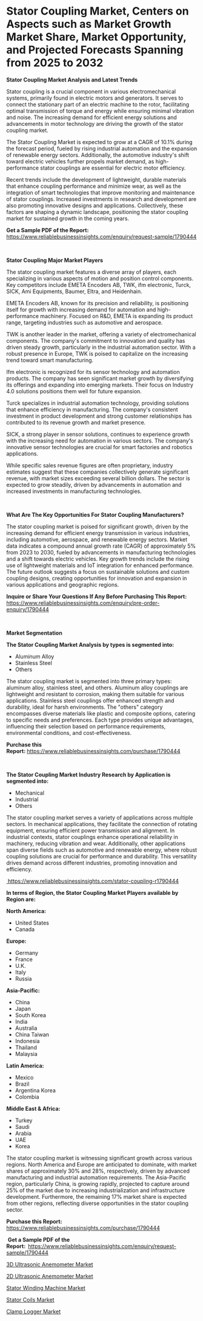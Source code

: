<p><h1>Stator Coupling Market, Centers on Aspects such as Market Growth Market Share, Market Opportunity, and Projected Forecasts Spanning from 2025 to 2032</h1></p><p><strong>Stator Coupling Market Analysis and Latest Trends</strong></p>
<p><p>Stator coupling is a crucial component in various electromechanical systems, primarily found in electric motors and generators. It serves to connect the stationary part of an electric machine to the rotor, facilitating optimal transmission of torque and energy while ensuring minimal vibration and noise. The increasing demand for efficient energy solutions and advancements in motor technology are driving the growth of the stator coupling market.</p><p>The Stator Coupling Market is expected to grow at a CAGR of 10.1% during the forecast period, fueled by rising industrial automation and the expansion of renewable energy sectors. Additionally, the automotive industry's shift toward electric vehicles further propels market demand, as high-performance stator couplings are essential for electric motor efficiency. </p><p>Recent trends include the development of lightweight, durable materials that enhance coupling performance and minimize wear, as well as the integration of smart technologies that improve monitoring and maintenance of stator couplings. Increased investments in research and development are also promoting innovative designs and applications. Collectively, these factors are shaping a dynamic landscape, positioning the stator coupling market for sustained growth in the coming years.</p></p>
<p><strong>Get a Sample PDF of the Report:&nbsp;</strong> <a href="https://www.reliablebusinessinsights.com/enquiry/request-sample/1790444?utm_campaign=1873&utm_medium=2&utm_source=Github&utm_content=ia&utm_term=19022025&utm_id=stator-coupling">https://www.reliablebusinessinsights.com/enquiry/request-sample/1790444</a></p>
<p>&nbsp;</p>
<p><strong>Stator Coupling Major Market Players</strong></p>
<p><p>The stator coupling market features a diverse array of players, each specializing in various aspects of motion and position control components. Key competitors include EMETA Encoders AB, TWK, ifm electronic, Turck, SICK, Ami Equipments, Baumer, Eltra, and Heidenhain. </p><p>EMETA Encoders AB, known for its precision and reliability, is positioning itself for growth with increasing demand for automation and high-performance machinery. Focused on R&D, EMETA is expanding its product range, targeting industries such as automotive and aerospace.</p><p>TWK is another leader in the market, offering a variety of electromechanical components. The company's commitment to innovation and quality has driven steady growth, particularly in the industrial automation sector. With a robust presence in Europe, TWK is poised to capitalize on the increasing trend toward smart manufacturing.</p><p>Ifm electronic is recognized for its sensor technology and automation products. The company has seen significant market growth by diversifying its offerings and expanding into emerging markets. Their focus on Industry 4.0 solutions positions them well for future expansion.</p><p>Turck specializes in industrial automation technology, providing solutions that enhance efficiency in manufacturing. The company's consistent investment in product development and strong customer relationships has contributed to its revenue growth and market presence.</p><p>SICK, a strong player in sensor solutions, continues to experience growth with the increasing need for automation in various sectors. The company's innovative sensor technologies are crucial for smart factories and robotics applications.</p><p>While specific sales revenue figures are often proprietary, industry estimates suggest that these companies collectively generate significant revenue, with market sizes exceeding several billion dollars. The sector is expected to grow steadily, driven by advancements in automation and increased investments in manufacturing technologies.</p></p>
<p>&nbsp;</p>
<p><strong>What Are The Key Opportunities For Stator Coupling Manufacturers?</strong></p>
<p><p>The stator coupling market is poised for significant growth, driven by the increasing demand for efficient energy transmission in various industries, including automotive, aerospace, and renewable energy sectors. Market data indicates a compound annual growth rate (CAGR) of approximately 5% from 2023 to 2030, fueled by advancements in manufacturing technologies and a shift towards electric vehicles. Key growth trends include the rising use of lightweight materials and IoT integration for enhanced performance. The future outlook suggests a focus on sustainable solutions and custom coupling designs, creating opportunities for innovation and expansion in various applications and geographic regions.</p></p>
<p><strong>Inquire or Share Your Questions If Any Before Purchasing This Report:</strong> <a href="https://www.reliablebusinessinsights.com/enquiry/pre-order-enquiry/1790444?utm_campaign=1873&utm_medium=2&utm_source=Github&utm_content=ia&utm_term=19022025&utm_id=stator-coupling">https://www.reliablebusinessinsights.com/enquiry/pre-order-enquiry/1790444</a></p>
<p>&nbsp;</p>
<p><strong>Market Segmentation</strong></p>
<p><strong>The Stator Coupling Market Analysis by types is segmented into:</strong></p>
<p><ul><li>Aluminum Alloy</li><li>Stainless Steel</li><li>Others</li></ul></p>
<p><p>The stator coupling market is segmented into three primary types: aluminum alloy, stainless steel, and others. Aluminum alloy couplings are lightweight and resistant to corrosion, making them suitable for various applications. Stainless steel couplings offer enhanced strength and durability, ideal for harsh environments. The "others" category encompasses diverse materials like plastic and composite options, catering to specific needs and preferences. Each type provides unique advantages, influencing their selection based on performance requirements, environmental conditions, and cost-effectiveness.</p></p>
<p><strong>Purchase this Report:&nbsp;</strong><a href="https://www.reliablebusinessinsights.com/purchase/1790444?utm_campaign=1873&utm_medium=2&utm_source=Github&utm_content=ia&utm_term=19022025&utm_id=stator-coupling">https://www.reliablebusinessinsights.com/purchase/1790444</a></p>
<p>&nbsp;</p>
<p><strong>The Stator Coupling Market Industry Research by Application is segmented into:</strong></p>
<p><ul><li>Mechanical</li><li>Industrial</li><li>Others</li></ul></p>
<p><p>The stator coupling market serves a variety of applications across multiple sectors. In mechanical applications, they facilitate the connection of rotating equipment, ensuring efficient power transmission and alignment. In industrial contexts, stator couplings enhance operational reliability in machinery, reducing vibration and wear. Additionally, other applications span diverse fields such as automotive and renewable energy, where robust coupling solutions are crucial for performance and durability. This versatility drives demand across different industries, promoting innovation and efficiency.</p></p>
<p><a href="https://www.reliablebusinessinsights.com/stator-coupling-r1790444?utm_campaign=1873&utm_medium=2&utm_source=Github&utm_content=ia&utm_term=19022025&utm_id=stator-coupling">&nbsp;https://www.reliablebusinessinsights.com/stator-coupling-r1790444</a></p>
<p><strong>In terms of Region, the Stator Coupling Market Players available by Region are:</strong></p>
<p>
    <p> <strong> North America: </strong>
        <ul>
            <li>United States</li>
            <li>Canada</li>
        </ul>
        </p> 
    <p> <strong> Europe: </strong>
        <ul>
            <li>Germany</li>
            <li>France</li>
            <li>U.K.</li>
            <li>Italy</li>
            <li>Russia</li>
        </ul>
        </p> 
    <p> <strong> Asia-Pacific: </strong>
        <ul>
            <li>China</li>
            <li>Japan</li>
            <li>South Korea</li>
            <li>India</li>
            <li>Australia</li>
            <li>China Taiwan</li>
            <li>Indonesia</li>
            <li>Thailand</li>
            <li>Malaysia</li>
        </ul>
        </p> 
    <p> <strong> Latin America: </strong>
        <ul>
            <li>Mexico</li>
            <li>Brazil</li>
            <li>Argentina Korea</li>
            <li>Colombia</li>
        </ul>
        </p> 
    <p> <strong> Middle East & Africa: </strong>
        <ul>
            <li>Turkey</li>
            <li>Saudi</li>
            <li>Arabia</li>
            <li>UAE</li>
            <li>Korea</li>
        </ul>
    </p>
    </p>
<p><p>The stator coupling market is witnessing significant growth across various regions. North America and Europe are anticipated to dominate, with market shares of approximately 30% and 28%, respectively, driven by advanced manufacturing and industrial automation requirements. The Asia-Pacific region, particularly China, is growing rapidly, projected to capture around 25% of the market due to increasing industrialization and infrastructure development. Furthermore, the remaining 17% market share is expected from other regions, reflecting diverse opportunities in the stator coupling sector.</p></p>
<p><strong>Purchase this Report: </strong><a href="https://www.reliablebusinessinsights.com/purchase/1790444?utm_campaign=1873&utm_medium=2&utm_source=Github&utm_content=ia&utm_term=19022025&utm_id=stator-coupling">https://www.reliablebusinessinsights.com/purchase/1790444</a></p>
<p>&nbsp;<strong>Get a Sample PDF of the Report:&nbsp;&nbsp;</strong><a href="https://www.reliablebusinessinsights.com/enquiry/request-sample/1790444?utm_campaign=1873&utm_medium=2&utm_source=Github&utm_content=ia&utm_term=19022025&utm_id=stator-coupling">https://www.reliablebusinessinsights.com/enquiry/request-sample/1790444</a></p>
<p><strong></strong></p>
<p><p><a href="https://github.com/domnikgisken/Market-Research-Report-List-1/blob/main/3d-ultrasonic-anemometer-market.md?utm_campaign=1873&utm_medium=2&utm_source=Github&utm_content=ia&utm_term=19022025&utm_id=stator-coupling">3D Ultrasonic Anemometer Market</a></p><p><a href="https://github.com/raquinyagua/Market-Research-Report-List-1/blob/main/2d-ultrasonic-anemometer-market.md?utm_campaign=1873&utm_medium=2&utm_source=Github&utm_content=ia&utm_term=19022025&utm_id=stator-coupling">2D Ultrasonic Anemometer Market</a></p><p><a href="https://github.com/ziwersekos/Market-Research-Report-List-1/blob/main/stator-winding-machine-market.md?utm_campaign=1873&utm_medium=2&utm_source=Github&utm_content=ia&utm_term=19022025&utm_id=stator-coupling">Stator Winding Machine Market</a></p><p><a href="https://github.com/shirlantosx7/Market-Research-Report-List-1/blob/main/stator-coils-market.md?utm_campaign=1873&utm_medium=2&utm_source=Github&utm_content=ia&utm_term=19022025&utm_id=stator-coupling">Stator Coils Market</a></p><p><a href="https://github.com/chinwonhanie/Market-Research-Report-List-1/blob/main/clamp-logger-market.md?utm_campaign=1873&utm_medium=2&utm_source=Github&utm_content=ia&utm_term=19022025&utm_id=stator-coupling">Clamp Logger Market</a></p></p>